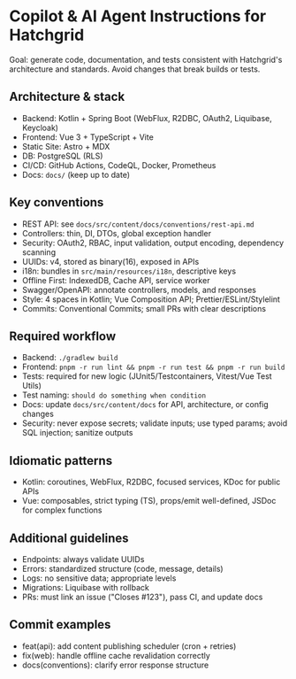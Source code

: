 
# Copilot & AI Agent Instructions for Hatchgrid

Goal: generate code, documentation, and tests consistent with Hatchgrid's architecture and standards. Avoid changes that break builds or tests.

## Architecture & stack
- Backend: Kotlin + Spring Boot (WebFlux, R2DBC, OAuth2, Liquibase, Keycloak)
- Frontend: Vue 3 + TypeScript + Vite
- Static Site: Astro + MDX
- DB: PostgreSQL (RLS)
- CI/CD: GitHub Actions, CodeQL, Docker, Prometheus
- Docs: `docs/` (keep up to date)

## Key conventions
- REST API: see `docs/src/content/docs/conventions/rest-api.md`
- Controllers: thin, DI, DTOs, global exception handler
- Security: OAuth2, RBAC, input validation, output encoding, dependency scanning
- UUIDs: v4, stored as binary(16), exposed in APIs
- i18n: bundles in `src/main/resources/i18n`, descriptive keys
- Offline First: IndexedDB, Cache API, service worker
- Swagger/OpenAPI: annotate controllers, models, and responses
- Style: 4 spaces in Kotlin; Vue Composition API; Prettier/ESLint/Stylelint
- Commits: Conventional Commits; small PRs with clear descriptions

## Required workflow
- Backend: `./gradlew build`
- Frontend: `pnpm -r run lint && pnpm -r run test && pnpm -r run build`
- Tests: required for new logic (JUnit5/Testcontainers, Vitest/Vue Test Utils)
- Test naming: `should do something when condition`
- Docs: update `docs/src/content/docs` for API, architecture, or config changes
- Security: never expose secrets; validate inputs; use typed params; avoid SQL injection; sanitize outputs

## Idiomatic patterns
- Kotlin: coroutines, WebFlux, R2DBC, focused services, KDoc for public APIs
- Vue: composables, strict typing (TS), props/emit well-defined, JSDoc for complex functions

## Additional guidelines
- Endpoints: always validate UUIDs
- Errors: standardized structure (code, message, details)
- Logs: no sensitive data; appropriate levels
- Migrations: Liquibase with rollback
- PRs: must link an issue ("Closes #123"), pass CI, and update docs

## Commit examples
- feat(api): add content publishing scheduler (cron + retries)
- fix(web): handle offline cache revalidation correctly
- docs(conventions): clarify error response structure
